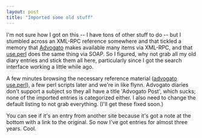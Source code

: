 ```yaml
---
layout: post
title: "Imported some old stuff"
---
```




I'm not sure how I got on this -- I have tons of other stuff to do -- but I stumbled across an XML-RPC reference somewhere and that tickled a memory that <a href="http://www.advogato.org/">Advogato</a> makes available many items via XML-RPC, and that <a href="http://use.perl.org/">use.perl</a> does the same thing via SOAP. So I figured, why not grab all my old diary entries and stick them all here, particularly since I got the search interface working a little while ago.

<p>A few minutes browsing the necessary reference material (<a href="http://www.advogato.org/xmlrpc.html">advogato</a> <a href="http://use.perl.org/article.pl?sid=02/10/25/007222&mode=nested&tid=11">use.perl</a>), a few perl scripts later and we're in like flynn. Advogato diaries don't support a subject so they all have a title 'Advogato Post', which sucks; none of the imported entries is categorized either. I also need to change the default listing to not grab everything. (I'll get these fixed soon.) </p>

<p>You can see if it's an entry from another site because it's got a note at the bottom with a link to the original. So now I've got entries for almost three years. Cool.</p>


